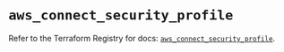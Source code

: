 # `aws_connect_security_profile`

Refer to the Terraform Registry for docs: [`aws_connect_security_profile`](https://registry.terraform.io/providers/hashicorp/aws/6.4.0/docs/resources/connect_security_profile).
